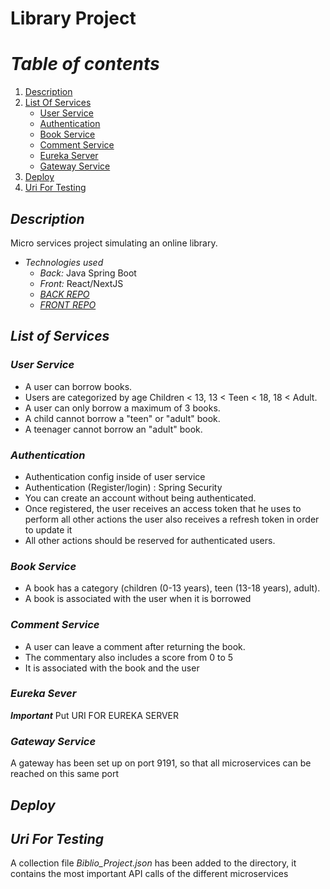 # Library Project

# *Table of contents*
1. [Description](#description)
2. [List Of Services](#list-of-services)
    - [User Service](#user-service)
    - [Authentication](#authentication)
    - [Book Service](#book-service)
    - [Comment Service](#comment-service)
    - [Eureka Server](#eureka-server)
    - [Gateway Service](#gateway-service)
3. [Deploy](#deploy) 
4. [Uri For Testing](#uri-for-testing)

## *Description*
Micro services project simulating an online library.
- *Technologies used*
   * *Back:* Java Spring Boot
   * *Front:* React/NextJS
   * [*BACK REPO*](https://github.com/cybe-m1/Projet_Bibliotheque_Burdy_Simon_Zelleg_Massyl/tree/main)
   * [*FRONT REPO*](https://github.com/SimonBurdy/ProjetBiblioReact/tree/main) 

## *List of Services*
### *User Service*
- A user can borrow books.
- Users are categorized by age Children < 13, 13 < Teen < 18, 18 < Adult.
- A user can only borrow a maximum of 3 books.
- A child cannot borrow a "teen" or "adult" book.
- A teenager cannot borrow an "adult" book.
### *Authentication*
- Authentication config inside of user service
- Authentication (Register/login) : Spring Security
- You can create an account without being authenticated.
- Once registered, the user receives an access token that he uses to perform all other actions
  the user also receives a refresh token in order to update it
- All other actions should be reserved for authenticated users.
### *Book Service*
- A book has a category (children (0-13 years), teen (13-18 years), adult).
- A book is associated with the user when it is borrowed
### *Comment Service*
- A user can leave a comment after returning the book.
- The commentary also includes a score from 0 to 5
- It is associated with the book and the user
### *Eureka Sever*
***Important*** Put URI FOR EUREKA SERVER
### *Gateway Service*
A gateway has been set up on port 9191, so that all microservices can be reached on this same port
## *Deploy*
## *Uri For Testing*
A collection file *Biblio_Project.json* has been added to the directory, it contains the most important API calls of the different microservices









 

